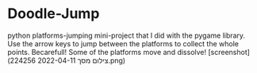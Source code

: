 # Doodle-Jump
python platforms-jumping mini-project that I did with the pygame library. 
Use the arrow keys to jump between the platforms to collect the whole points.
Becarefull! Some of the platforms move and dissolve!
[screenshot](צילום מסך 2022-04-11 224256.png)
